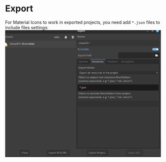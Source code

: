 # Export

For Material Icons to work in exported projects,
you need add `*.json` files to include files settings:
![include files settings][export-screenshot]

[export-screenshot]:assets/export.png